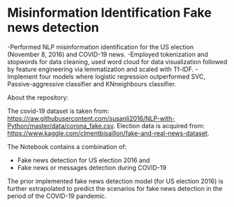 # Misinformation Identification Fake news detection

-Performed NLP misinformation identification for the US election (November 8, 2016) and COVID-19 news.
-Employed tokenization and stopwords for data cleaning, used word cloud for data visualization followed by feature engineering via lemmatization and scaled with Tf-IDF.
-Implement four models where logistic regression outperformed SVC, Passive-aggressive classifier and KNneighbours classifier.

About the repository:

The covid-19 dataset is taken from: https://raw.githubusercontent.com/susanli2016/NLP-with-Python/master/data/corona_fake.csv.
Election data is acquired from: https://www.kaggle.com/clmentbisaillon/fake-and-real-news-dataset.

The Notebook contains a combination of:
- Fake news detection for US election 2016 and
- Fake news or messages detection during COVID-19

The prior implemented fake news detection model (for US election 2016) is further extrapolated to predict the scenarios for fake news detection in the period of the COVID-19 pandemic.
